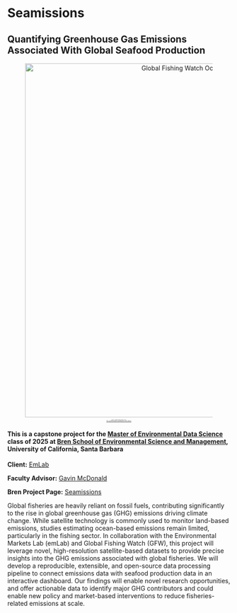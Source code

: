 # Seamissions
## Quantifying Greenhouse Gas Emissions Associated With Global Seafood Production

<figure style="text-align: center;">
  <img src="https://globalfishingwatch.org/wp-content/uploads/global_ocean_mapping_2017_2021_banner-1.webp" width="800" alt="Global Fishing Watch Ocean Emissions Map">
  <figcaption style="font-size: 2px; color: #555; margin-top: 5px;">
    Source: Global Fishing Watch (2021)<br>
    <a href="https://globalfishingwatch.org/data/global-ocean-mapping/" target="_blank" style="color: #555;">
      https://globalfishingwatch.org/data/global-ocean-mapping/
    </a>
  </figcaption>
</figure>

#### This is a capstone project for the [Master of Environmental Data Science](https://bren.ucsb.edu/masters-programs/master-environmental-data-science) class of 2025 at [Bren School of Environmental Science and Management](https://bren.ucsb.edu/), University of California, Santa Barbara

**Client:** [EmLab](https://github.com/emlab-ucsb)

**Faculty Advisor:** [Gavin McDonald](https://github.com/gmcdonald-sfg)

**Bren Project Page:** [Seamissions](https://bren.ucsb.edu/projects/quantifying-greenhouse-gas-emissions-associated-global-seafood-production)

Global fisheries are heavily reliant on fossil fuels, contributing significantly to the rise in global greenhouse gas (GHG) emissions driving climate change. While satellite technology is commonly used to monitor land-based emissions, studies estimating ocean-based emissions remain limited, particularly in the fishing sector. In collaboration with the Environmental Markets Lab (emLab) and Global Fishing Watch (GFW), this project will leverage novel, high-resolution satellite-based datasets to provide precise insights into the GHG emissions associated with global fisheries. We will develop a reproducible, extensible, and open-source data processing pipeline to connect emissions data with seafood production data in an interactive dashboard. Our findings will enable novel research opportunities, and offer actionable data to identify major GHG contributors and could enable new policy and market-based interventions to reduce fisheries-related emissions at scale.
